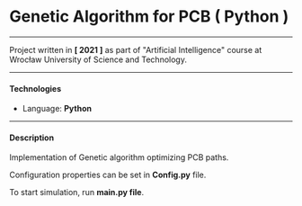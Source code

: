 # Genetic Algorithm for PCB ( Python )

---

Project written in **[ 2021 ]** as part of "Artificial Intelligence" course at Wrocław University of Science and Technology.

---

#### Technologies

- Language: **Python**

---

#### Description

Implementation of Genetic algorithm optimizing PCB paths.

Configuration properties can be set in **Config.py** file.

To start simulation, run **main.py file**.
